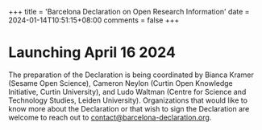 +++
title = 'Barcelona Declaration on Open Research Information'
date = 2024-01-14T10:51:15+08:00
comments = false
+++

# Launching April 16 2024

The preparation of the Declaration is being coordinated by Bianca Kramer (Sesame Open Science), Cameron Neylon (Curtin Open Knowledge Initiative, Curtin University), and Ludo Waltman (Centre for Science and Technology Studies, Leiden University). Organizations that would like to know more about the Declaration or that wish to sign the Declaration are welcome to reach out to [contact@barcelona-declaration.org](mailto:contact@barcelona-declaration.org).


